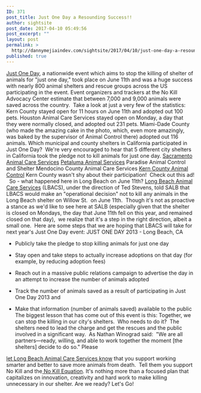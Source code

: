 ```yaml
---
ID: 371
post_title: Just One Day a Resounding Success!!
author: sightsite
post_date: 2017-04-10 05:49:56
post_excerpt: ""
layout: post
permalink: >
  http://dannymejiaindev.com/sightsite/2017/04/10/just-one-day-a-resounding-success/
published: true
---
```

[Just One Day][1], a nationwide event which aims to stop the killing of shelter of animals for "just one day," took place on June 11th and was a huge success with nearly 800 animal shelters and rescue groups across the US participating in the event. Event organizers and trackers at the No Kill Advocacy Center estimate that between 7,000 and 9,000 animals were saved across the country.  Take a look at just a very few of the statistics: Kern County stayed open for 11 hours on June 11th and adopted out 100 pets. Houston Animal Care Services stayed open on Monday, a day that they were normally closed, and adopted out 231 pets. Miami-Dade County (who made the amazing cake in the photo, which, even more amazingly, was baked by the supervisor of Animal Control there) adopted out 116 animals. Which municipal and county shelters in California participated in Just One Day?  We're very encouraged to hear that 5 different city shelters in California took the pledge not to kill animals for just one day. [ Sacramento Animal Care Services][2] [Petaluma Animal Services][3] Paradise Animal Control and Shelter Mendocino County Animal Care Services [Kern County Animal Control][4] Kern County wasn't shy about their participation!  Check out this ad!   So - what happened here in Long Beach on June 11th? [Long Beach Animal Care Services][5] (LBACS), under the direction of Ted Stevens, told SALB that LBACS would make an "operational decision" not to kill any animals in the Long Beach shelter on Willow St.  on June 11th.  Though it's not as proactive a stance as we'd like to see here at SALB (especially given that the shelter is closed on Mondays, the day that June 11th fell on this year, and remained closed on that day),  we realize that it's a step in the right direction, albeit a small one.  Here are some steps that we are hoping that LBACS will take for next year's Just One Day event: JUST ONE DAY 2013 - Long Beach, CA 
*   Publicly take the pledge to stop killing animals for just one day

*   Stay open and take steps to actually increase adoptions on that day (for example, by reducing adoption fees)
*   Reach out in a massive public relations campaign to advertise the day in an attempt to increase the number of animals adopted
*   Track the number of animals saved as a result of participating in Just One Day 2013 and
*   Make that information (number of animals saved) available to the public The biggest lesson that has come out of this event is this: Together, we can stop the killing in our city's shelters.  Who needs to do it?  The shelters need to lead the charge and get the rescues and the public involved in a significant way.  As Nathan Winograd said:  "We are all partners—ready, willing, and able to work together the moment [the shelters] decide to do so." Please 

[l][6][et Long Beach Animal Care Services know][6] that you support working smarter and better to save more animals from death.  Tell them you support No Kill and the[ No Kill Equation][7]. It's nothing more than a focused plan that capitalizes on innovation, creativity and hard work to make killing unnecessary in our shelter. Are we ready? Let's Go!

 [1]: http://www.justoneday.ws/ ""
 [2]: http://www.facebook.com/SacramentoCityAnimalCare ""
 [3]: http://www.facebook.com/pages/Petaluma-Animal-Services/211690755543601 ""
 [4]: http://www.facebook.com/pages/Kern-County-Animal-Control/115322682763 ""
 [5]: http://www.longbeach.gov/acs/ ""
 [6]: mailto:Ted.Stevens@longbeach.gov ""
 [7]: http://www.nokilladvocacycenter.org/shelter-reform/no-kill-equation/ ""